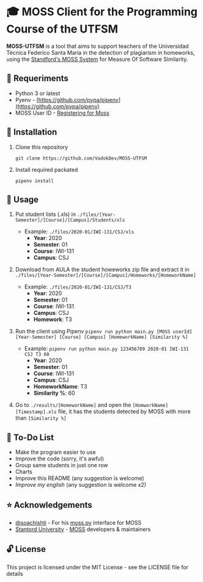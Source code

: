 # :mortar_board: MOSS Client for the Programming Course of the UTFSM

**MOSS-UTFSM** is a tool that aims to support teachers of the Universidad Técnica Federico Santa María in the detection of plagiarism in homeworks, using the [Standford's MOSS System](https://theory.stanford.edu/~aiken/moss/ "Standford's Plagiarism Detection") for Measure Of Software Similarity.

## :mag_right: Requeriments

* Python 3 or latest
* Pyenv - [https://github.com/pypa/pipenv](https://github.com/pypa/pipenv)
* MOSS User ID - [Registering for Moss](https://theory.stanford.edu/~aiken/moss/)

## :floppy_disk: Installation

1. Clone this repository

    ```git clone https://github.com/VadokDev/MOSS-UTFSM```

2. Install required packated

    ```pipenv install```

## :snake: Usage

1. Put student lists (.xls) in ```./files/[Year-Semester]/[Course]/[Campus]/Students/xls```
	* Example: `./files/2020-01/IWI-131/CSJ/xls`
		* **Year**: 2020
		* **Semester**: 01
		* **Course**: IWI-131
		* **Campus**: CSJ

2. Download from AULA the student howeworks zip file and extract it in ```./files/[Year-Semester]/[Course]/[Campus]/Homeworks/[HomeworkName]```
	* Example: `./files/2020-01/IWI-131/CSJ/T3`
		* **Year**: 2020
		* **Semester**: 01
		* **Course**: IWI-131
		* **Campus**: CSJ
		* **Homework**: T3

3. Run the client using Pipenv
	```pipenv run python main.py [MOSS userId] [Year-Semester] [Course] [Campus] [HomeworkName] [Similarity %]```
	* Example: `pipenv run python main.py 123456789 2020-01 IWI-131 CSJ T3 60`
		* **Year**: 2020
		* **Semester**: 01
		* **Course**: IWI-131
		* **Campus**: CSJ
		* **HomeworkName**: T3
		* **Similarity %**: 60

4. Go to `./results/[HomeworkName]` and open the `[HomworkName] [Timestamp].xls` file, it has the students detected by MOSS with more than `[Similarity %]`

## :memo: To-Do List
* Make the program easier to use
* Improve the code (sorry, it's awful)
* Group same students in just one row
* Charts
* Improve this README (any suggestion is welcome)
* *Improve my english* (any suggestion is welcome x2)

## :star: Acknowledgements

* [@soachishti](https://github.com/soachishti) - For his [moss.py](https://github.com/soachishti/moss.py) interface for MOSS
* [Stantord University](https://www.stanford.edu/) - [MOSS](https://theory.stanford.edu/~aiken/moss/) developers & maintainers

## :unlock: License

This project is licensed under the MIT License - see the LICENSE file for details


